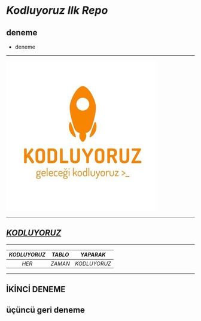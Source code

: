 # ***Kodluyoruz Ilk Repo***

## deneme
* deneme
---
![kodluyoruz](https://raw.githubusercontent.com/Kodluyoruz/taskforce/git/git/markdown-nedir-nasil-kullaniriz-/figures/kodluyoruz_logo.jpg)

---

   ## [***KODLUYORUZ***](https://kodluyoruz.org)
   ---

|*KODLUYORUZ*|*TABLO*|*YAPARAK*|
|:---:|:---:|:---:|
|*HER*|*ZAMAN*|*KODLUYORUZ*|

----

## İKİNCİ DENEME

## üçüncü geri deneme 
